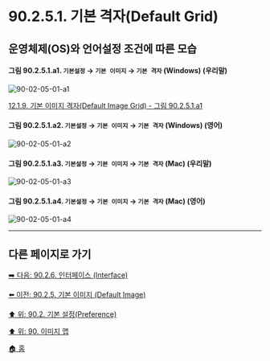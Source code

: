 # 90.2.5.1. 기본 격자(Default Grid)
## 운영체제(OS)와 언어설정 조건에 따른 모습

<a id="90-02-05-01-a1"></a>

#### 그림 90.2.5.1.a1. `기본설정` → `기본 이미지` → `기본 격자` (Windows) (우리말)
![90-02-05-01-a1](https://github.com/wonder13662/gimp/assets/15767104/61ddd723-395d-4d4f-a703-7b5022b76e34)

[12.1.9. 기본 이미지 격자(Default Image Grid) - 그림 90.2.5.1.a1]()

<a id="90-02-05-01-a2"></a>

#### 그림 90.2.5.1.a2. `기본설정` → `기본 이미지` → `기본 격자` (Windows) (영어)
![90-02-05-01-a2](https://github.com/wonder13662/gimp/assets/15767104/09039acf-ba5b-40d1-92f8-43f6ab102717)

<a id="90-02-05-01-a3"></a>

#### 그림 90.2.5.1.a3. `기본설정` → `기본 이미지` → `기본 격자` (Mac) (우리말)
![90-02-05-01-a3](https://github.com/wonder13662/gimp/assets/15767104/6fefac55-cf85-41fe-8eae-784dbd488296)

<a id="90-02-05-01-a4"></a>

#### 그림 90.2.5.1.a4. `기본설정` → `기본 이미지` → `기본 격자` (Mac) (영어)
![90-02-05-01-a4](https://github.com/wonder13662/gimp/assets/15767104/490f2e42-a8f8-40e0-b551-50cf3eae0004)

***

## 다른 페이지로 가기

[➡️ 다음: 90.2.6. 인터페이스 (Interface)](./90-02-06-00-interface.md)

[⬅️ 이전: 90.2.5. 기본 이미지 (Default Image)](./90-02-05-00-default-image.md)

[⬆️ 위: 90.2. 기본 설정(Preference)](./90-02-00-preference.md)

[⬆️ 위: 90. 이미지 맵](./90-00-image-map.md)

[🏠 홈](./00-home.md)
